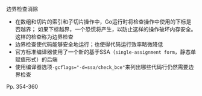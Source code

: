 边界检查消除

-   在数组和切片的索引和子切片操作中，Go运行时将检查操作中使用的下标是否越界； 如果下标越界，一个恐慌将产生，以防止这样的操作破坏内存安全。这样的检查称为边界检查
-   边界检查使代码能够安全地运行；也使得代码运行效率略微降低
-   官方标准编译器使用了一个新的基于SSA（`single-assignment form`，静态单赋值形式）的后端
-   使用编译器选项`-gcflags="-d=ssa/check_bce"`来列出哪些代码行仍然需要边界检查



Pp. 354-360